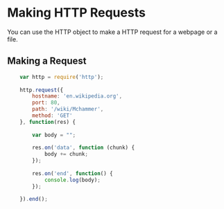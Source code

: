 Making HTTP Requests
============
You can use the HTTP object to make a HTTP request for a webpage or a file.

Making a Request
----------------

```javascript
    var http = require('http');
    
    http.request({ 
        hostname: 'en.wikipedia.org',
        port: 80,
        path: '/wiki/Mchammer',
        method: 'GET'
    }, function(res) {
    
        var body = "";
    
        res.on('data', function (chunk) {
            body += chunk;
        });
    
        res.on('end', function() {
            console.log(body);
        });
        
    }).end();

```


